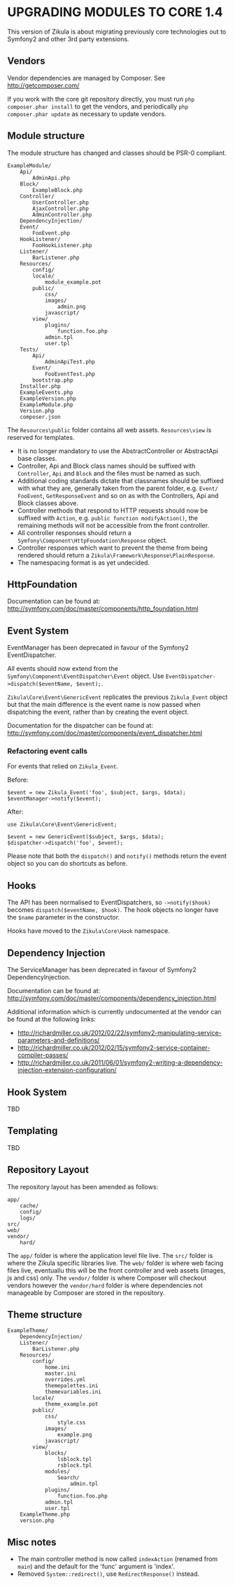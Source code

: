 UPGRADING MODULES TO CORE 1.4
=============================

This version of Zikula is about migrating previously core technologies out to
Symfony2 and other 3rd party extensions.

## Vendors

Vendor dependencies are managed by Composer. See http://getcomposer.com/

If you work with the core git repository directly, you must run
`php composer.phar install` to get the vendors, and periodically
`php composer.phar update` as necessary to update vendors.

## Module structure

The module structure has changed and classes should be PSR-0 compliant.

```
ExampleModule/
    Api/
        AdminApi.php
    Block/
        ExampleBlock.php
    Controller/
        UserController.php
        AjaxController.php
        AdminController.php
    DependencyInjection/
    Event/
        FooEvent.php
    HookListener/
        FooHookListener.php
    Listener/
        BarListener.php
    Resources/
        config/
        locale/
            module_example.pot
        public/
            css/
            images/
                admin.png
            javascript/
        view/
            plugins/
                function.foo.php
            admin.tpl
            user.tpl
    Tests/
        Api/
            AdminApiTest.php
        Event/
            FooEventTest.php
        bootstrap.php
    Installer.php
    ExampleEvents.php
    ExampleVersion.php
    ExampleModule.php
    Version.php
    composer.json
```

The `Resources\public` folder contains all web assets.
`Resources\view` is reserved for templates.

  - It is no longer mandatory to use the AbstractController or AbstractApi base
    classes.
  - Controller, Api and Block class names should be suffixed with `Controller`,
    `Api` and `Block` and the files must be named as such.
  - Additional coding standards dictate that classnames should be suffixed with
    what they are, generally taken from the parent folder, e.g. `Event/`
    `FooEvent`, `GetResponseEvent` and so on as with the Controllers, Api and
    Block classes above.
  - Controller methods that respond to HTTP requests should now be suffixed with
    `Action`, e.g. `public function modifyAction()`, the remaining methods will
    not be accessible from the front controller.
  - All controller responses should return a `Symfony\Component\HttpFoundation\Response` object.
  - Controller responses which want to prevent the theme from being rendered
    should return a `Zikula\Framework\Response\PlainResponse`.
  - The namespacing format is as yet undecided.

## HttpFoundation

Documentation can be found at:
http://symfony.com/doc/master/components/http_foundation.html

## Event System

EventManager has been deprecated in favour of the Symfony2 EventDispatcher.

All events should now extend from the `Symfony\Component\EventDispatcher\Event`
object. Use `EventDispatcher->dispatch($eventName, $event);`.

`Zikula\Core\Event\GenericEvent` replicates the previous `Zikula_Event` object
but that the main difference is the event name is now passed when dispatching
the event, rather than by creating the event object.

Documentation for the dispatcher can be found at:
http://symfony.com/doc/master/components/event_dispatcher.html

### Refactoring event calls

For events that relied on `Zikula_Event`.

Before:

    $event = new Zikula_Event('foo', $subject, $args, $data);
    $eventManager->notify($event);

After:

    use Zikula\Core\Event\GenericEvent;

    $event = new GenericEvent($subject, $args, $data);
    $dispatcher->dispatch('foo', $event);

Please note that both the `dispatch()` and `notify()` methods return the event
object so you can do shortcuts as before.

## Hooks

The API has been normalised to EventDispatchers, so `->notify($hook)` becomes
`dispatch($eventName, $hook)`. The hook objects no longer have the `$name`
parameter in the constructor.

Hooks have moved to the `Zikula\Core\Hook` namespace.

## Dependency Injection

The ServiceManager has been deprecated in favour of Symfony2 DependencyInjection.

Documentation can be found at:
http://symfony.com/doc/master/components/dependency_injection.html

Additional information which is currently undocumented at the vendor can be found
at the following links:

  - http://richardmiller.co.uk/2012/02/22/symfony2-manipulating-service-parameters-and-definitions/
  - http://richardmiller.co.uk/2012/02/15/symfony2-service-container-compiler-passes/
  - http://richardmiller.co.uk/2011/06/01/symfony2-writing-a-dependency-injection-extension-configuration/

## Hook System

TBD

## Templating

TBD

## Repository Layout

The repository layout has been amended as follows:

```
app/
    cache/
    config/
    logs/
src/
web/
vendor/
    hard/
```

The `app/` folder is where the application level file live.
The `src/` folder is where the Zikula specific libraries live.
The `web/` folder is where web facing files live, eventuallu this will be
the front controller and web assets (images, js and css) only.
The `vendor/` folder is where Composer will checkout vendors however the
`vendor/hard` folder is where dependencies not manageable by Composer are
stored in the repository.

## Theme structure

```
ExampleTheme/
    DependencyInjection/
    Listener/
        BarListener.php
    Resources/
        config/
            home.ini
            master.ini
            overrides.yml
            themepalettes.ini
            themevariables.ini
        locale/
            theme_example.pot
        public/
            css/
                style.css
            images/
                example.png
            javascript/
        view/
            blocks/
                lsblock.tpl
                rsblock.tpl
            modules/
                Search/
                    admin.tpl
            plugins/
                function.foo.php
            admin.tpl
            user.tpl
    ExampleTheme.php
    version.php
```

## Misc notes

  - The main controller method is now called `indexAction` (renamed from `main`)
    and the default for the 'func' argument is 'index'.
  - Removed `System::redirect()`, use `RedirectResponse()` instead.

